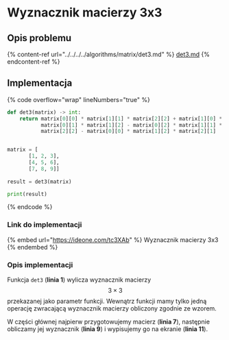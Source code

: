 # Wyznacznik macierzy 3x3

## Opis problemu

{% content-ref url="../../../../algorithms/matrix/det3.md" %}
[det3.md](../../../../algorithms/matrix/det3.md)
{% endcontent-ref %}

## Implementacja

{% code overflow="wrap" lineNumbers="true" %}
```python
def det3(matrix) -> int:
    return matrix[0][0] * matrix[1][1] * matrix[2][2] + matrix[1][0] * matrix[2][1] * matrix[0][2] + matrix[2][0] * \
           matrix[0][1] * matrix[1][2] - matrix[0][2] * matrix[1][1] * matrix[2][0] - matrix[0][1] * matrix[1][0] * \
           matrix[2][2] - matrix[0][0] * matrix[1][2] * matrix[2][1]


matrix = [
       [1, 2, 3], 
       [4, 5, 6], 
       [7, 8, 9]]
       
result = det3(matrix)

print(result)
```
{% endcode %}

### Link do implementacji

{% embed url="https://ideone.com/tc3XAb" %}
Wyznacznik macierzy 3x3
{% endembed %}

### Opis implementacji

Funkcja `det3` (**linia 1**) wylicza wyznacznik macierzy $$3\times3$$ przekazanej jako parametr funkcji. Wewnątrz funkcji mamy tylko jedną operację zwracającą wyznacznik macierzy obliczony zgodnie ze wzorem.

W części głównej najpierw przygotowujemy macierz (**linia 7**), następnie obliczamy jej wyznacznik (**linia 9**) i wypisujemy go na ekranie (**linia 11**).

